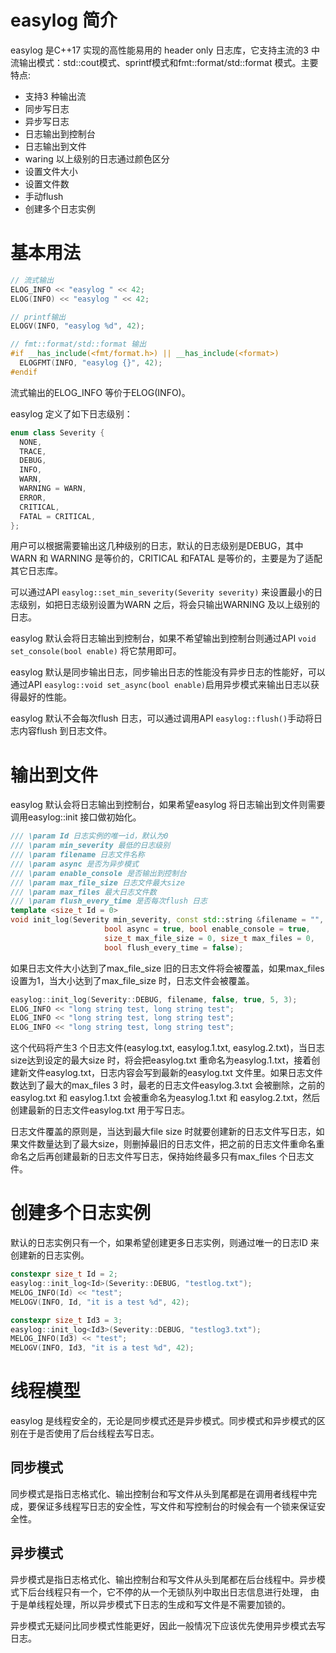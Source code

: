 # easylog 简介

easylog 是C++17 实现的高性能易用的 header only 日志库，它支持主流的3 中流输出模式：std::cout模式、sprintf模式和fmt::format/std::format 模式。主要特点:

- 支持3 种输出流
- 同步写日志
- 异步写日志
- 日志输出到控制台
- 日志输出到文件
- waring 以上级别的日志通过颜色区分
- 设置文件大小
- 设置文件数
- 手动flush
- 创建多个日志实例

# 基本用法

```cpp
// 流式输出
ELOG_INFO << "easylog " << 42;
ELOG(INFO) << "easylog " << 42;

// printf输出
ELOGV(INFO, "easylog %d", 42);

// fmt::format/std::format 输出
#if __has_include(<fmt/format.h>) || __has_include(<format>)
  ELOGFMT(INFO, "easylog {}", 42);
#endif
```

流式输出的ELOG_INFO 等价于ELOG(INFO)。 

easylog 定义了如下日志级别：
```cpp
enum class Severity {
  NONE,
  TRACE,
  DEBUG,
  INFO,
  WARN,
  WARNING = WARN,
  ERROR,
  CRITICAL,
  FATAL = CRITICAL,
};
```
用户可以根据需要输出这几种级别的日志，默认的日志级别是DEBUG，其中WARN 和 WARNING 是等价的，CRITICAL 和FATAL 是等价的，主要是为了适配其它日志库。

可以通过API ```easylog::set_min_severity(Severity severity)``` 来设置最小的日志级别，如把日志级别设置为WARN 之后，将会只输出WARNING 及以上级别的日志。

easylog 默认会将日志输出到控制台，如果不希望输出到控制台则通过API ```void set_console(bool enable)``` 将它禁用即可。

easylog 默认是同步输出日志，同步输出日志的性能没有异步日志的性能好，可以通过API ```easylog::void set_async(bool enable)```启用异步模式来输出日志以获得最好的性能。

easylog 默认不会每次flush 日志，可以通过调用API ```easylog::flush()```手动将日志内容flush 到日志文件。

# 输出到文件
easylog 默认会将日志输出到控制台，如果希望easylog 将日志输出到文件则需要调用easylog::init 接口做初始化。

```cpp
/// \param Id 日志实例的唯一id，默认为0
/// \param min_severity 最低的日志级别
/// \param filename 日志文件名称
/// \param async 是否为异步模式
/// \param enable_console 是否输出到控制台
/// \param max_file_size 日志文件最大size
/// \param max_files 最大日志文件数
/// \param flush_every_time 是否每次flush 日志
template <size_t Id = 0>
void init_log(Severity min_severity, const std::string &filename = "",
                     bool async = true, bool enable_console = true,
                     size_t max_file_size = 0, size_t max_files = 0,
                     bool flush_every_time = false);
```

如果日志文件大小达到了max_file_size 旧的日志文件将会被覆盖，如果max_files 设置为1，当大小达到了max_file_size 时，日志文件会被覆盖。

```cpp
easylog::init_log(Severity::DEBUG, filename, false, true, 5, 3);
ELOG_INFO << "long string test, long string test";
ELOG_INFO << "long string test, long string test";
ELOG_INFO << "long string test, long string test";
```
这个代码将产生3 个日志文件(easylog.txt, easylog.1.txt, easylog.2.txt)，当日志size达到设定的最大size 时，将会把easylog.txt 重命名为easylog.1.txt，接着创建新文件easylog.txt，日志内容会写到最新的easylog.txt 文件里。如果日志文件数达到了最大的max_files 3 时，最老的日志文件easylog.3.txt 会被删除，之前的easylog.txt 和 easylog.1.txt 会被重命名为easylog.1.txt 和 easylog.2.txt，然后创建最新的日志文件easylog.txt 用于写日志。

日志文件覆盖的原则是，当达到最大file size 时就要创建新的日志文件写日志，如果文件数量达到了最大size，则删掉最旧的日志文件，把之前的日志文件重命名重命名之后再创建最新的日志文件写日志，保持始终最多只有max_files 个日志文件。

# 创建多个日志实例

默认的日志实例只有一个，如果希望创建更多日志实例，则通过唯一的日志ID 来创建新的日志实例。

```cpp
constexpr size_t Id = 2;
easylog::init_log<Id>(Severity::DEBUG, "testlog.txt");
MELOG_INFO(Id) << "test";
MELOGV(INFO, Id, "it is a test %d", 42);

constexpr size_t Id3 = 3;
easylog::init_log<Id3>(Severity::DEBUG, "testlog3.txt");
MELOG_INFO(Id3) << "test";
MELOGV(INFO, Id3, "it is a test %d", 42);
```

# 线程模型
easylog 是线程安全的，无论是同步模式还是异步模式。同步模式和异步模式的区别在于是否使用了后台线程去写日志。

## 同步模式
同步模式是指日志格式化、输出控制台和写文件从头到尾都是在调用者线程中完成，要保证多线程写日志的安全性，写文件和写控制台的时候会有一个锁来保证安全性。

## 异步模式
异步模式是指日志格式化、输出控制台和写文件从头到尾都在后台线程中。异步模式下后台线程只有一个，它不停的从一个无锁队列中取出日志信息进行处理，
由于是单线程处理，所以异步模式下日志的生成和写文件是不需要加锁的。

异步模式无疑问比同步模式性能更好，因此一般情况下应该优先使用异步模式去写日志。